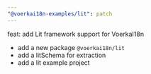 ```yaml
---
"@voerkai18n-examples/lit": patch
---
```


feat: add Lit framework support for VoerkaI18n
- add a new package `@voerkai18n/lit`
- add a litSchema for extraction
- add a lit example project
